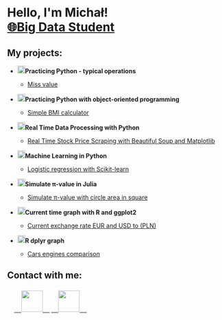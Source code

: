 <h1>Hello, I'm Michał! <br/><a href="https://mwy-dev.github.io/">🌐Big Data Student</a>

<h2>My projects:</h2>

- <b><img src="https://cdn3.iconfinder.com/data/icons/logos-and-brands-adobe/512/267_Python-512.png" height="18"/>Practicing Python - typical operations</b>
  - [Miss value](https://github.com/mwy-dev/python-practicing)
  
- <b><img src="https://cdn3.iconfinder.com/data/icons/logos-and-brands-adobe/512/267_Python-512.png" height="18"/>Practicing Python with object-oriented programming</b>
  - [Simple BMI calculator](https://github.com/mwy-dev/python-oop)
  
- <b><img src="https://cdn3.iconfinder.com/data/icons/logos-and-brands-adobe/512/267_Python-512.png" height="18"/>Real Time Data Processing with Python</b>
  - [Real Time Stock Price Scraping with Beautiful Soup and Matplotlib](https://github.com/mwy-dev/real-time)
  
- <b><img src="https://cdn3.iconfinder.com/data/icons/logos-and-brands-adobe/512/267_Python-512.png" height="18"/>Machine Learning in Python</b>
  - [Logistic regression with Scikit-learn]( https://github.com/mwy-dev/scikit)

- <b><img src="https://raw.githubusercontent.com/JuliaLang/julia/master/doc/src/assets/julia.ico" height="18"/>Simulate π-value in Julia</b>
  - [Simulate π-value with circle area in square](https://github.com/mwy-dev/Julia)
  
- <b><img src="https://cdn.icon-icons.com/icons2/2699/PNG/512/r_project_official_logo_icon_170811.png" height="18"/>Current time graph with R and ggplot2</b>
  - [Current exchange rate EUR and USD to (PLN) ](https://github.com/mwy-dev/r-graph)
  
- <b><img src="https://cdn.icon-icons.com/icons2/2699/PNG/512/r_project_official_logo_icon_170811.png" height="18"/>R dplyr graph</b>
  - [Cars engines comparison](https://github.com/mwy-dev/r-dplyr)
 
<h2> Contact with me:</h2>
<h3>&emsp;<a href="https://www.linkedin.com/in/micha%C5%82-wysocki-498884226/">&emsp;<img src="https://cdn-icons-png.flaticon.com/512/174/174857.png" height="50"/>&emsp;</a> <a href="https://mwy-dev.github.io/#contact">&emsp;<img src="https://www.freeiconspng.com/uploads/email-server-png-3.png" height="50"/>&emsp;</a></h3>

<!--
**mwy-dev/codes** is a ✨ _special_ ✨ repository because its `README.md` (this file) appears on your GitHub profile.
